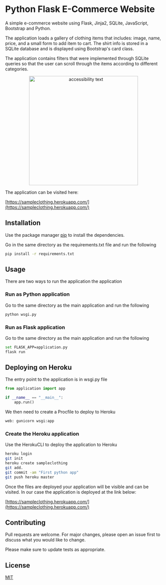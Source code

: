 # Python Flask E-Commerce Website

A simple e-commerce website using Flask, Jinja2, SQLite, JavaScript, Bootstrap and Python.

The application loads a gallery of clothing items that includes: image, name, price, and a small form to add item to cart. The shirt info is stored in a SQLite database and is displayed using Bootstrap's card class.

The application contains filters that were implemented through SQLite queries so that the user can scroll through the items according to different categories.

<p align="center">
  <img src="https://github.com/haxamxam/Flask-Python-E-Commerce/blob/master/clothing.png" width="350" alt="accessibility text">
</p>

The application can be visited here:

[https://sampleclothing.herokuapp.com/](https://sampleclothing.herokuapp.com/)


## Installation

Use the package manager [pip](https://pip.pypa.io/en/stable/) to install the dependencies.

Go in the same directory as the requirements.txt file and run the following

```bash
pip install -r requirements.txt
```

## Usage

There are two ways to run the application the application

### Run as Python application 

Go to the same directory as the main application and run the following

```bash
python wsgi.py
```
### Run as Flask application 

Go to the same directory as the main application and run the following


```bash
set FLASK_APP=application.py
flask run
```


## Deploying on Heroku

The entry point to the application is in wsgi.py file

```python
from application import app

if __name__ == "__main__":
    app.run()
```
We then need to create a Procfile to deploy to Heroku



```bash
web: gunicorn wsgi:app
```

### Create the Heroku application

Use the HerokuCLI to deploy the application to Heroku 

```bash
heroku login
git init
heroku create sampleclothing
git add.
git commit -am "First python app"
git push heroku master
```

Once the files are deployed your application will be visible and can be visited. In our case the application is deployed at the link below:


[https://sampleclothing.herokuapp.com/](https://sampleclothing.herokuapp.com/)


## Contributing
Pull requests are welcome. For major changes, please open an issue first to discuss what you would like to change.

Please make sure to update tests as appropriate.

## License
[MIT](https://choosealicense.com/licenses/mit/)
